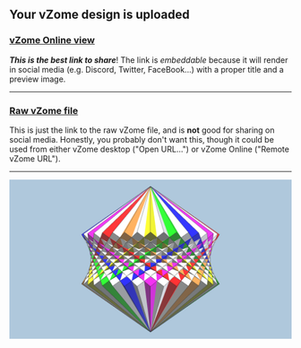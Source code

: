 ## Your vZome design is uploaded

### [vZome Online view][embed]

***This is the best link to share***!  The link is *embeddable* because it will render in social media (e.g. Discord, Twitter, FaceBook...) with a proper title and a preview image.

---

### [Raw vZome file][raw]

This is just the link to the raw vZome file, and is **not** good for
sharing on social media.
Honestly, you probably don't want this, though it could be used from either
vZome desktop ("Open URL...") or vZome Online ("Remote vZome URL").

---

![Image](<TwelveCornerRotatedCubeHyperboloidInPolygon36.png>)


[embed]: <https://vzome.com/app/embed.py?url=https://raw.githubusercontent.com/david-hall/vzome-sharing/main/2021/11/08/01-04-40-TwelveCornerRotatedCubeHyperboloidInPolygon36/TwelveCornerRotatedCubeHyperboloidInPolygon36.vZome>
[raw]: <https://raw.githubusercontent.com/david-hall/vzome-sharing/main/2021/11/08/01-04-40-TwelveCornerRotatedCubeHyperboloidInPolygon36/TwelveCornerRotatedCubeHyperboloidInPolygon36.vZome>
